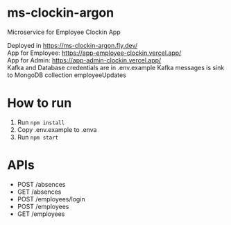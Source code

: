 # ms-clockin-argon
Microservice for Employee Clockin App

Deployed in https://ms-clockin-argon.fly.dev/  
App for Employee: https://app-employee-clockin.vercel.app/  
App for Admin: https://app-admin-clockin.vercel.app/  
Kafka and Database credentials are in .env.example
Kafka messages is sink to MongoDB collection employeeUpdates

# How to run
1. Run `npm install`
2. Copy .env.example to .enva
3. Run `npm start`

# APIs

- POST /absences
- GET /absences
- POST /employees/login
- POST /employees
- GET /employees

